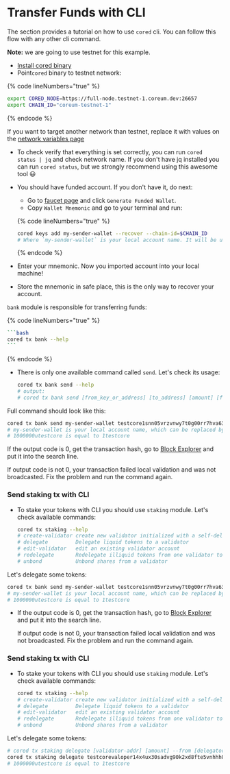 # Transfer Funds with CLI

The section provides a tutorial on how to use `cored` cli. You can follow this flow with any other cli command.

**Note:** we are going to use testnet for this example.

* [Install cored binary](https://docs.coreum.dev/tutorials/cored.html)
* Point`cored` binary to testnet network:

{% code lineNumbers="true" %}
```sh
export CORED_NODE=https://full-node.testnet-1.coreum.dev:26657 
export CHAIN_ID="coreum-testnet-1"
```
{% endcode %}

If you want to target another network than testnet, replace it with values on the [network variables page](https://docs.coreum.dev/tutorials/network-variables.html)

* To check verify that everything is set correctly, you can run `cored status | jq` and check network name. If you don't have jq installed you can run `cored status`, but we strongly recommend using this awesome tool 😃
*   You should have funded account. If you don't have it, do next:

    * Go to [faucet page](https://docs.coreum.dev/tools-ecosystem/faucet.html) and click `Generate Funded Wallet`.
    * Copy `Wallet Mnemonic` and go to your terminal and run:

    {% code lineNumbers="true" %}
    ```sh
    cored keys add my-sender-wallet --recover --chain-id=$CHAIN_ID
    # Where `my-sender-wallet` is your local account name. It will be used later.
    ```
    {% endcode %}
* Enter your mnemonic. Now you imported account into your local machine!
* Store the mnemonic in safe place, this is the only way to recover your account.

`bank` module is responsible for transferring funds:

{% code lineNumbers="true" %}
````sh
```bash
cored tx bank --help
```
````
{% endcode %}

*   There is only one available command called `send`. Let's check its usage:

    ```sh
    cored tx bank send --help
    # output:
    # cored tx bank send [from_key_or_address] [to_address] [amount] [flags]
    ```

Full command should look like this:

```sh
cored tx bank send my-sender-wallet testcore1snn05vrzvnwy7t0g00rr7hva63hmwxuuv7nrj0 1000000utestcore --node=$CORED_NODE --chain-id=$CHAIN_ID
# my-sender-wallet is your local account name, which can be replaced by an address.
# 1000000utestcore is equal to 1testcore
```

If the output code is 0, get the transaction hash, go to [Block Explorer](https://docs.coreum.dev/tools-ecosystem/block-explorer.html) and put it into the search line.

If output code is not 0, your transaction failed local validation and was not broadcasted. Fix the problem and run the command again.

### Send staking tx with CLI <a href="#send-staking-tx-with-cli" id="send-staking-tx-with-cli"></a>

*   To stake your tokens with CLI you should use `staking` module. Let's check available commands:

    ```sh
    cored tx staking --help
    # create-validator create new validator initialized with a self-delegation to it
    # delegate         Delegate liquid tokens to a validator
    # edit-validator   edit an existing validator account
    # redelegate       Redelegate illiquid tokens from one validator to another
    # unbond           Unbond shares from a validator
    ```

Let's delegate some tokens:

```sh
cored tx bank send my-sender-wallet testcore1snn05vrzvnwy7t0g00rr7hva63hmwxuuv7nrj0 1000000utestcore --node=$CORED_NODE --chain-id=$CHAIN_ID
# my-sender-wallet is your local account name, which can be replaced by an address.
# 1000000utestcore is equal to 1testcore
```

*   If the output code is 0, get the transaction hash, go to [Block Explorer](https://docs.coreum.dev/tools-ecosystem/block-explorer.html) and put it into the search line.

    If output code is not 0, your transaction failed local validation and was not broadcasted. Fix the problem and run the command again.

### &#x20;<a href="#send-staking-tx-with-cli-1" id="send-staking-tx-with-cli-1"></a>

### Send staking tx with CLI <a href="#send-staking-tx-with-cli-1" id="send-staking-tx-with-cli-1"></a>

*   To stake your tokens with CLI you should use `staking` module. Let's check available commands:

    ```sh
    cored tx staking --help
    # create-validator create new validator initialized with a self-delegation to it
    # delegate         Delegate liquid tokens to a validator
    # edit-validator   edit an existing validator account
    # redelegate       Redelegate illiquid tokens from one validator to another
    # unbond           Unbond shares from a validator
    ```

Let's delegate some tokens:

```sh
# cored tx staking delegate [validator-addr] [amount] --from [delegator-addr] [flags]
cored tx staking delegate testcorevaloper14x4ux30sadvg90k2xd8fte5vnhhh0uvkxf4rgm 1000000utestcore --from testcore1q07ldrjnr8xtsy3rz82yxqcdrffu3uw3daslrw --node=$CORED_NODE --chain-id=$CHAIN_ID
# 1000000utestcore is equal to 1testcore
```
